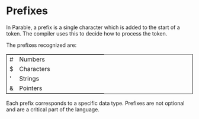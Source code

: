 # Prefixes

In Parable, a prefix is a single character which is added to the start of a token. The compiler uses this to decide how to process the token.

The prefixes recognized are:

<table width='100%' style='border: 1px solid black'>
    <tr>
        <td valign='top' width='10%'>#</td>
        <td valign='top' width='90%'>Numbers</td>
    </tr>
    <tr>
        <td valign='top' width='10%'>$</td>
        <td valign='top' width='90%'>Characters</td>
    </tr>
    <tr>
        <td valign='top' width='10%'>'</td>
        <td valign='top' width='90%'>Strings</td>
    </tr>
    <tr>
        <td valign='top' width='10%'>&</td>
        <td valign='top' width='90%'>Pointers</td>
    </tr>
</table>

Each prefix corresponds to a specific data type. Prefixes are not optional and are a critical part of the language.
